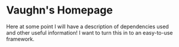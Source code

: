 # Vaughn's Homepage

Here at some point I will have a description of dependencies used   
and other useful information! I want to turn this in to an easy-to-use   
framework.
